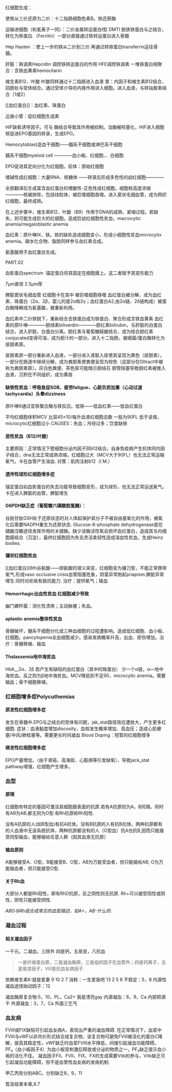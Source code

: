 红细胞生成：

使铁从三价还原为二价：十二指肠细胞色素B。铁还原酶

运输进细胞（和氢离子一同）：二价金属转运蛋白I型 DMTI
脱铁铁蛋白与之结合，转化为铁蛋白.（Ferritin）一部分直接通过铁转运蛋白进入骨髓

Hep Hasten ：使上一步的铁从二价到三价
再通过转铁蛋白transferrin运往骨髓。

肝脏：铁调素Hepcidin 调控铁转运蛋白的作用
HFE调控铁调素
一堆铁蛋白相聚合：含铁血黄素hemocitarin

维生素B12、叶酸
叶酸同样通过十二指肠进入血液
胃：内因子和维生素B12结合，回肠处与受体结合。通过受体介导的内吞作用进入细胞。进入血液，与转钴胺素结合（1或2）

[[血红蛋白]]：血红素、珠蛋白

近曲小管：促红细胞生成素

HIF缺氧诱导因子。可与 酶结合导致其作用被抑制。当酶被羟基化，HIF进入细胞核促进EPO基因的转录，生成EPO。

Hemocytoblast造血干细胞——髓系干细胞或淋巴系干细胞

髓系干细胞myeloid cell ————血小板、红细胞、、白细胞

EPO促进其定向分化为红细胞。前体：原始红细胞

嗜碱性成红细胞：大量RNA、核糖体 ——转录后形成多色性的幼红细胞————

全部翻译后生成富含血红蛋白的嗜酸性-正色性成红细胞，细胞核高度浓缩————核被排除，包括线粒体，被巨噬细胞吞噬。进入窦状毛细血管，成为网织红细胞，最终成熟。

在上述步骤中，维生素B12、叶酸（B9）作用于DNA的成熟、紧缩过程。若缺失，则可能生成巨大的红细胞。造成巨幼红细胞性贫血，macrocytic anemia/megaloblastic anemia

血红素：原卟啉IX、铁。铁的缺失造成细胞变小，形成小细胞性贫血microcytix anemia。碳水化合物、脂肪同样参与血红素合成。

氨基酸用于血红蛋白生成。

PART.02

血影蛋白spectrum  锚定蛋白将其固定在细胞膜上。这二者赋予其变形能力

7μm直径 2.5μm厚

脾脏窦状毛细血管 红细胞卡在其中 被巨噬细胞吞噬
血红蛋白被分解，成为血红素、珠蛋白（2α、2β，婴儿的是2α和2γ；血红蛋白A2,由2α链、2δ链构成）被蛋白酶降解成为氨基酸，被重新利用。

血红素中二价铁脱下，重新结合去铁蛋白成为铁蛋白、聚合形成含铁血黄素
血红素的原卟啉————胆绿素biliverdin————胆红素bilirubin，与肝脏的白蛋白结合，进入肝脏，白蛋白分离。胆红素与葡萄糖醛酸结合，成为结合胆红素conjucated变得可溶，成为胆汁的一部分。进入十二指肠，被细菌/蛋白酶转化为尿胆素原。

尿胆素原一部分重新进入血液，一部分进入肾脏入尿使其呈现为黄色（尿胆素）。一部分在肠道中继续分解，成为粪胆素使粪便呈现为棕色（这部分在GItract中被称为粪胆素原）。灰白色粪便、茶色尿可能暗示胆结石
胆管阻塞导致胆红素被推入血液，沉积在不同组织，成为黄疸

#### 缺铁性贫血：呼吸急促SOB、疲劳fatigue、心脏负担加重（心动过速tachycardia）头晕dizziness

原卟啉9通过亚铁螯合酶与铁反应。低铁——低血红素——低血红蛋白

平均红细胞体积MCV 比容45×10/每升血液红细胞总数 一般为90FL
低于该值，microcytic红细胞过小
CAUSES：失血；月经过多；饮食缺铁

#### 恶性贫血（B12/叶酸）
主要原因：正常情况下壁细胞分泌内因子同b12结合。自身免疫病产生抗体同内因子结合，dna无法正常成熟浓缩，红细胞过大（MCV大于90FL）也无法正常运输氧气，卡在血管产生溶血.
对策：肌肉注射b12（I.M.）

#### 遗传性球形红细胞增多症
锚定蛋白如血影蛋白的失去功能导致细胞变形，成为球形，也无法正常运送氧气。卡在进入脾脏的血管，脾脏增生

#### G6PDH缺乏症（葡萄糖六磷酸脱氢酶）：
谷胱甘肽GSH处于还原状态时对人体起保护其分子不被自由基氧化的作用，被氧化后需要NADPH重生为还原状态.
Glucose-6-phosphate dehydrogenase是在磷酸戊糖途径发挥作用的关键酶。缺少该酶活性氧会损坏血红蛋白，造成其与内细胞膜结合（沉淀），最终红细胞因为失去灵活柔韧性造成溶血性贫血，生成Heinz bodies.

#### 镰状红细胞贫血
[[血红蛋白]]6th谷氨酸——缬氨酸的错义突变，红细胞变为镰刀型，不能正常携带氧气.形成vaso occlusive crisis血管阻塞危象，阴茎异常勃起priapism.脾脏异常增生.同时对疟疾有抵抗能力.
治疗：提供氧气；输血

#### Hemorrhagic出血性贫血 红细胞减少导致
幽门螺杆菌：消化性溃疡；主动脉瘤；失血。

#### aplastic anemia整体性贫血
骨髓破坏，髓系干细胞分化成三种血细胞的过程遭影响。造成低红细胞、血小板、红细胞。pancytopenia全血细胞减少。感染发病概率升高，出血、瘀伤增加。治疗：骨髓移植、输血

#### Thalassemia地中海贫血
HbA__2α、2β 若产生有缺陷的血红蛋白（其中的珠蛋白）
少一个α链，α—地中海贫血。反之则为β地中海贫血。MCV降低到不足90，microcytic anemia。需要输血；骨干细胞移植。

### 红细胞增多症Polycuthemias

#### 原发性红细胞增多症
发生在骨髓中.EPO与之结合的受体有问题，jak_stat路径效应遭放大，产生更多红细胞.
症状：血液黏度增加discosity，血栓发生概率增加、高血压；造成心肌梗塞/中风/肺栓塞等。需要更长时间凝血
Blood Doping：短暂的红细胞增多

#### 继发性红细胞增多症
EPO产量增加，（由于肾癌、高海拔、心脏病等引发缺氧），导致jack_stat pathway增强，红细胞产生增多。


### 血型

#### 原理
红细胞有特定的基因可激活其细胞膜表面的抗原.若有A抗原则为A，B同理。同时有AB为AB,都无则为O型.有Rh抗原称Rh阳性.

没有A抗原的人(如B型血)有抗A抗体。没有B抗原的人有抗B抗体。两种抗原都有的人血液中无该系统抗体，两种抗原都没有的人（O型血）抗A也抗B,因而只能接受同型输血，能够输给任意人群（因其血液无抗原）

#### 输血原则
A能够接受A、O型，B能接受B、O型，AB为万能受血者，但只能输给AB;
O为万能输血者，但只能接受O型.

#### 关于Rh血
大部分人都是Rh阳性，即有RhD抗原，反之阴性则无抗原.
Rh+可以接受阳性或阴性，阴性只能接受阴性.

*ABO与Rh组合成常见的血型描述，如A+，AB-什么的.*

### 凝血过程

#### 相关凝血因子

一千元，二凝血，三除外
四是钙，五易变，八抗血
> 一是纤维蛋白原，二是凝血酶原，三是组织因子在血管外；四是钙离子，五是易变因子，Ⅷ是抗血友病因子.

依赖维生素K:就是爱妻 9 10 2 7
消耗：一生爱我吧 13 2 5 8
不稳定：5，8
内源性凝血途径始动因子：12

凝血酶原复合物:5，10，PL，Ca2+ 我是漂亮gay
内源凝血：8，9，Ca 内部把酒干
外源凝血：3，7，Ca 外面三乞丐

### 血友病
FⅧ或FⅨ缺陷可引起血友病A，表现出严重的凝血障碍.
在正常情况下，血浆中FⅧ与vWF以非共价形式结合成复合物，该复合物可避免FⅧ被活化的蛋白C降解，提高其稳定性，vWF缺乏时血浆FⅧ水平降低，间接引起凝血功能障碍。
PF₄（血小板因子4）为血小板受刺激后释放或分泌的物质之一，PF₄缺乏提示血小板的活化不佳。
凝血因子FⅡ、FⅦ、FⅨ、FⅩ的生成需要Vitk的参与，Vitk缺乏可引起凝血功能障碍，但不是血管性血友病的发病机制.

甲乙丙型分别ABC。分别缺乏8，9，11

暂且结束本章,8.7




